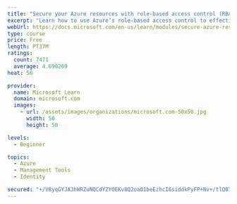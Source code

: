 ```yaml
---
title: "Secure your Azure resources with role-based access control (RBAC)"
excerpt: "Learn how to use Azure’s role-based access control to effectively manage your team’s access to Azure resources."
webUrl: https://docs.microsoft.com/en-us/learn/modules/secure-azure-resources-with-rbac/
type: course
price: Free
length: PT37M
ratings:
  count: 7471
  average: 4.690269
heat: 56

provider:
  name: Microsoft Learn
  domain: microsoft.com
  images:
    - url: /assets/images/organizations/microsoft.com-50x50.jpg
      width: 50
      height: 50

levels:
  - Beginner

topics:
  - Azure
  - Management Tools
  - Identity

secured: "+/VByqGYJA3hWRZuNQCdYZYOEKv8Q2oa01beEzhcI6siddkPyFP+Nv+/tlQ0THx4eoyvAaHV9Dt5383OiABtuTzKZjAuqBGdCzy6FBMlKtX0rZ0MojKgXCAcrNKWot83r9dfpYjfw+1gjyQFPgcPRmB7XY5HhfNNIBbAO7wtEFZQrQdRLylL7NMMnXmgNwPJzHOQMfbg+Ms3pHpzphzWBJlwbUdpK85AReTSxJVFxpupgGK4P7av7yCztWUIOvgvhcIqb8boCjoOraPrzg0xRqE3T2FYfTIy/YiqQk9wvMUktqPafPvCPGLmR+f4JVkHAz+lspSGjJisJNUaTLstI2oA7LP7/9NLAgHyE93hab1QwdXzJojEynKZB0sR42w2V3b17OR+OO7EyGBdfWEUqHLhGRr9piqN6iEutaKiwIo=;zuqaoczXfK1t8WqM/TQE6Q=="
---
```


